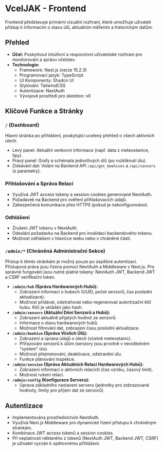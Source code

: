 # VcelJAK - Frontend

Frontend představuje primární vizuální rozhraní, které umožňuje uživateli přístup k informacím o stavu úlů, aktuálním měřením a historickým datům.

## Přehled

*   **Účel:** Poskytnout intuitivní a responzivní uživatelské rozhraní pro monitorování a správu včelstev.
*   **Technologie:**
    *   Framework: Next.js (verze 15.2.3)
    *   Programovací jazyk: TypeScript
    *   UI Komponenty: Shadcn UI
    *   Stylování: TailwindCSS
    *   Autentizace: NextAuth
    *   Vývojové prostředí pro skeleton: v0

## Klíčové Funkce a Stránky

### `/` (Dashboard)
Hlavní stránka po přihlášení, poskytující ucelený přehled o všech aktivních úlech.
*   Levý panel: Aktuální venkovní informace (např. data z meteostanice, tipy).
*   Pravý panel: Grafy a schémata jednotlivých úlů (po rozkliknutí úlu).
*   Získávání dat: Volání na Backend API `/api/get_beehives` a `/api/sensors` (s parametry).

### Přihlašování a Správa Relací
*   Využívá JWT access tokeny a session cookies generované NextAuth.
*   Požadavek na Backend pro ověření přihlašovacích údajů.
*   Zabezpečená komunikace přes HTTPS (pokud je nakonfigurováno).

### Odhlášení
*   Zrušení JWT tokenu v NextAuth.
*   Odeslání požadavku na Backend pro invalidaci backendového tokenu.
*   Možnost odhlášení v hlavičce webu nebo v chráněné části.

### `/admin/*` (Chráněná Administrační Sekce)
Přístup k těmto stránkám je možný pouze po úspěšné autentizaci. Přístupová práva jsou řízena pomocí NextAuth a Middleware v Next.js. Pro správné fungování jsou nutné platné tokeny: NextAuth JWT, Backend JWT a CSRF verifikační token.

*   **`/admin/hub` (Správa Hardwarových Hubů):**
    *   Zobrazení informací o hubech (UUID, počet senzorů, čas poslední aktualizace).
    *   Možnost přidávat, odstraňovat nebo regenerovat autentizační klíč hubu. Klíč je ukládán jako hash.
*   **`/admin/sensors` (Aktuální Dění Senzorů a Hubů):**
    *   Zobrazení aktuálně přijatých hodnot ze senzorů.
    *   Informace o stavu hardwarových hubů.
    *   Možnost filtrování dat, zobrazení času poslední aktualizace.
*   **`/admin/beehive` (Správa Včelích Úlů):**
    *   Zobrazení a úprava údajů o úlech (včetně meteostanic).
    *   Přiřazování senzorů k úlům (senzory jsou prvotně v neviditelném "system" úlu).
    *   Možnost přejmenování, deaktivace, odstranění úlu.
    *   Funkce plánování inspekce.
*   **`/admin/session` (Správa Aktuálních Relací Hardwarových Hubů):**
    *   Zobrazení informací o aktivních relacích (čas vzniku, časový limit).
    *   Možnost rušení relací.
*   **`/admin/config` (Konfigurace Serveru):**
    *   Úprava základního nastavení serveru (jednotky pro zobrazované hodnoty, limity pro příjem dat ze senzorů).

## Autentizace
*   Implementována prostřednictvím NextAuth.
*   Využívá Next.js Middleware pro dynamické řízení přístupu k chráněným stránkám.
*   Kombinace JWT access tokenů a session cookies.
*   Při neplatnosti některého z tokenů (NextAuth JWT, Backend JWT, CSRF) je uživatel vyzván k opětovnému přihlášení.
